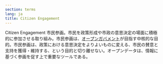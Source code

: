 ```yaml
---
section: terms
lang: ja
title: Citizen Engagement 
---
```

Citizen Engagement
市民参画。市民を政策形成や市政の意思決定の場面に積極的に参加させる取り組み。市民参画は、[オープンガバメント](/glossary/en/terms/open-government/)が目指す中核的な目的。市民参画は、政策における意思決定をよりよいものに変える、市民の賛意と支持を獲得・維持する、という目的と切り離せない。オープンデータは、情報に基づく参画を促す上で重要なツールである。